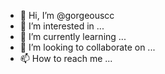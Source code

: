 - 👋 Hi, I’m @gorgeouscc
- 👀 I’m interested in ...
- 🌱 I’m currently learning ...
- 💞️ I’m looking to collaborate on ...
- 📫 How to reach me ...

<!---
gorgeouscc/gorgeouscc is a ✨ special ✨ repository because its `README.md` (this file) appears on your GitHub profile.
You can click the Preview link to take a look at your changes.
--->
